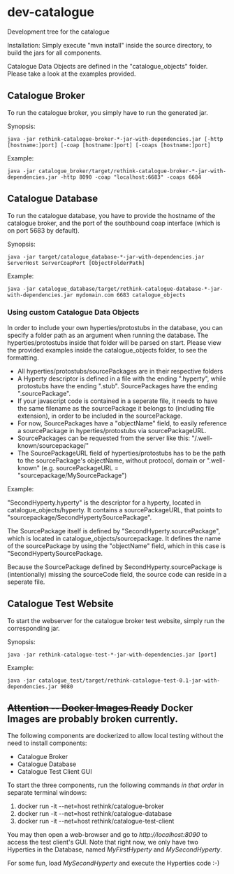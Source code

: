 # dev-catalogue
Development tree for the catalogue

Installation:
Simply execute "mvn install" inside the source directory, to build the jars for all components.

Catalogue Data Objects are defined in the "catalogue_objects" folder. Please take a look at the examples provided.

## Catalogue Broker

To run the catalogue broker, you simply have to run the generated jar.

Synopsis:

`java -jar rethink-catalogue-broker-*-jar-with-dependencies.jar [-http [hostname:]port] [-coap [hostname:]port] [-coaps [hostname:]port]`

Example:

`java -jar catalogue_broker/target/rethink-catalogue-broker-*-jar-with-dependencies.jar -http 8090 -coap "localhost:6683" -coaps 6684`


## Catalogue Database

To run the catalogue database, you have to provide the hostname of the catalogue broker, and the port of the southbound coap interface (which is on port 5683 by default).

Synopsis:

`java -jar target/catalogue_database-*-jar-with-dependencies.jar ServerHost ServerCoapPort [ObjectFolderPath]`

Example:

`java -jar catalogue_database/target/rethink-catalogue-database-*-jar-with-dependencies.jar mydomain.com 6683 catalogue_objects`

### Using custom Catalogue Data Objects

In order to include your own hyperties/protostubs in the database, you can specify a folder path as an argument when running the database. The hyperties/protostubs inside that folder will be parsed on start. Please view the provided examples inside the catalogue_objects folder, to see the formatting.

* All hyperties/protostubs/sourcePackages are in their respective folders
* A Hyperty descriptor is defined in a file with the ending ".hyperty", while protostubs have the ending ".stub". SourcePackages have the ending ".sourcePackage".
* If your javascript code is contained in a seperate file, it needs to have the same filename as the sourcePackage it belongs to (including file extension), in order to be included in the sourcePackage.
* For now, SourcePackages have a "objectName" field, to easily reference a sourcePackage in hyperties/protostubs via sourcePackageURL.
* SourcePackages can be requested from the server like this: "/.well-known/sourcepackage/<objectName>" 
* The SourcePackageURL field of hyperties/protostubs has to be the path to the sourcePackage's objectName, without protocol, domain or ".well-known" (e.g. sourcePackageURL = "sourcepackage/MySourcePackage")

Example:

"SecondHyperty.hyperty" is the descriptor for a hyperty, located in catalogue_objects/hyperty. It contains a sourcePackageURL, that points to "sourcepackage/SecondHypertySourcePackage".

The SourcePackage itself is defined by "SecondHyperty.sourcePackage", which is located in catalogue_objects/sourcepackage. It defines the name of the sourcePackage by using the "objectName" field, which in this case is "SecondHypertySourcePackage.

Because the SourcePackage defined by SecondHyperty.sourcePackage is (intentionally) missing the sourceCode field, the source code can reside in a seperate file.

## Catalogue Test Website

To start the webserver for the catalogue broker test website, simply run the corresponding jar.

Synopsis:

`java -jar rethink-catalogue-test-*-jar-with-dependencies.jar [port]`

Example:

`java -jar catalogue_test/target/rethink-catalogue-test-0.1-jar-with-dependencies.jar 9080` 


##  ~~Attention -- Docker Images Ready~~ Docker Images are probably broken currently.

The following components are dockerized to allow local testing without the need to install components:

* Catalogue Broker
* Catalogue Database
* Catalogue Test Client GUI

To start the three components, run the following commands _in that order_ in separate terminal windows:

1. docker run -it --net=host rethink/catalogue-broker
2. docker run -it --net=host rethink/catalogue-database
3. docker run -it --net=host rethink/catalogue-test-client


You may then open a web-browser and go to _http://localhost:8090_ to access the test client's GUI.  Note that right now, we only have two Hyperties in the Database, named _MyFirstHyperty_ and _MySecondHyperty_.

For some fun, load _MySecondHyperty_ and execute the Hyperties code :-)


